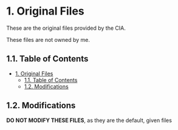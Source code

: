 # 1. Original Files

These are the original files provided by the CIA.

These files are not owned by me.

## 1.1. Table of Contents

- [1. Original Files](#1-original-files)
  - [1.1. Table of Contents](#11-table-of-contents)
  - [1.2. Modifications](#12-modifications)

## 1.2. Modifications

__DO NOT MODIFY THESE FILES__, as they are the default, given files
